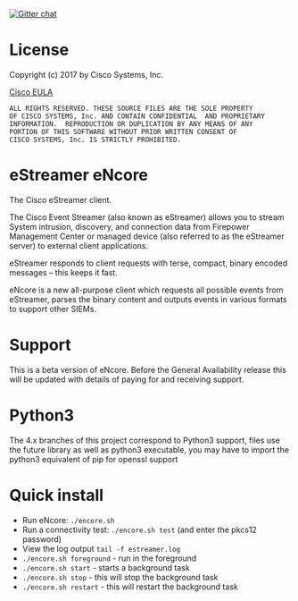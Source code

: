 [![Gitter chat](https://img.shields.io/badge/gitter-join%20chat-brightgreen.svg)](https://gitter.im/CiscoSecurity/Lobby "Gitter chat")

# License

Copyright (c) 2017 by Cisco Systems, Inc.

[Cisco EULA](http://www.cisco.com/c/en/us/about/legal/cloud-and-software/software-terms.html)

    ALL RIGHTS RESERVED. THESE SOURCE FILES ARE THE SOLE PROPERTY
    OF CISCO SYSTEMS, Inc. AND CONTAIN CONFIDENTIAL  AND PROPRIETARY
    INFORMATION.  REPRODUCTION OR DUPLICATION BY ANY MEANS OF ANY
    PORTION OF THIS SOFTWARE WITHOUT PRIOR WRITTEN CONSENT OF
    CISCO SYSTEMS, Inc. IS STRICTLY PROHIBITED.

# eStreamer eNcore
The Cisco eStreamer client. 

The Cisco Event Streamer (also known as eStreamer) allows you to stream System intrusion,
discovery, and connection data from Firepower Management Center or managed device (also
referred to as the eStreamer server) to external client applications.

eStreamer responds to client requests with terse, compact, binary encoded messages – this
keeps it fast.

eNcore is a new all-purpose client which requests all possible events from eStreamer, parses
the binary content and outputs events in various formats to support other SIEMs.

# Support
This is a beta version of eNcore. Before the General Availability release this will be
updated with details of paying for and receiving support.

# Python3

The 4.x branches of this project correspond to Python3 support, files use the future library as well as python3 executable, you may have to import the python3 equivalent of pip for openssl support

# Quick install
* Run eNcore: `./encore.sh`
* Run a connectivity test: `./encore.sh test` (and enter the pkcs12 password)
* View the log output `tail -f estreamer.log`
* `./encore.sh foreground` - run in the foreground
* `./encore.sh start` - starts a background task
* `./encore.sh stop` - this will stop the background task
* `./encore.sh restart` - this will restart the background task
